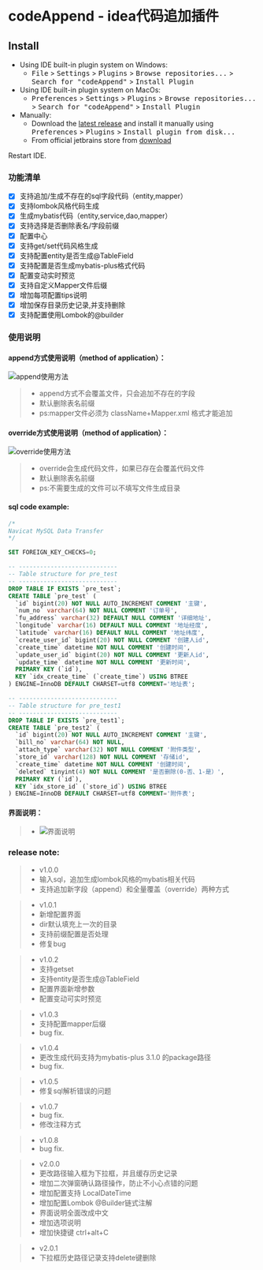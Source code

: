 # codeAppend - idea代码追加插件

## Install   
- Using IDE built-in plugin system on Windows:
  - <kbd>File</kbd> > <kbd>Settings</kbd> > <kbd>Plugins</kbd> > <kbd>Browse repositories...</kbd> > <kbd>Search for "codeAppend"</kbd> > <kbd>Install Plugin</kbd>
- Using IDE built-in plugin system on MacOs:
  - <kbd>Preferences</kbd> > <kbd>Settings</kbd> > <kbd>Plugins</kbd> > <kbd>Browse repositories...</kbd> > <kbd>Search for "codeAppend"</kbd> > <kbd>Install Plugin</kbd>
- Manually:
  - Download the [latest release](https://github.com/laoziyaonitian/codeAppend/releases/latest) and install it manually using <kbd>Preferences</kbd> > <kbd>Plugins</kbd> > <kbd>Install plugin from disk...</kbd>
  - From official jetbrains store from [download](https://plugins.jetbrains.com/plugin/11501-codeappend)
  
Restart IDE.

### 功能清单
- [x] 支持追加/生成不存在的sql字段代码（entity,mapper）
- [x] 支持lombok风格代码生成
- [x] 生成mybatis代码（entity,service,dao,mapper）
- [x] 支持选择是否删除表名/字段前缀
- [x] 配置中心
- [x] 支持get/set代码风格生成
- [x] 支持配置entity是否生成@TableField
- [x] 支持配置是否生成mybatis-plus格式代码
- [x] 配置变动实时预览
- [x] 支持自定义Mapper文件后缀
- [x] 增加每项配置tips说明
- [x] 增加保存目录历史记录,并支持删除
- [x] 支持配置使用Lombok的@builder

### 使用说明
#### append方式使用说明（method of application）：
![append使用方法](https://github.com/laoziyaonitian/codeAppend/blob/master/file/append.gif)
> * append方式不会覆盖文件，只会追加不存在的字段
> * 默认删除表名前缀
> * ps:mapper文件必须为 className+Mapper.xml 格式才能追加

#### override方式使用说明（method of application）：
![override使用方法](https://github.com/laoziyaonitian/codeAppend/blob/master/file/override.gif)
> * override会生成代码文件，如果已存在会覆盖代码文件
> * 默认删除表名前缀
> * ps:不需要生成的文件可以不填写文件生成目录


#### sql code example:
```sql
/*
Navicat MySQL Data Transfer
*/

SET FOREIGN_KEY_CHECKS=0;

-- ----------------------------
-- Table structure for pre_test
-- ----------------------------
DROP TABLE IF EXISTS `pre_test`;
CREATE TABLE `pre_test` (
  `id` bigint(20) NOT NULL AUTO_INCREMENT COMMENT '主键',
  `num_no` varchar(64) NOT NULL COMMENT '订单号',
  `fu_address` varchar(32) DEFAULT NULL COMMENT '详细地址',
  `longitude` varchar(16) DEFAULT NULL COMMENT '地址经度',
  `latitude` varchar(16) DEFAULT NULL COMMENT '地址纬度',
  `create_user_id` bigint(20) NOT NULL COMMENT '创建人id',
  `create_time` datetime NOT NULL COMMENT '创建时间',
  `update_user_id` bigint(20) NOT NULL COMMENT '更新人id',
  `update_time` datetime NOT NULL COMMENT '更新时间',
  PRIMARY KEY (`id`),
  KEY `idx_create_time` (`create_time`) USING BTREE
) ENGINE=InnoDB DEFAULT CHARSET=utf8 COMMENT='地址表';

-- ----------------------------
-- Table structure for pre_test1
-- ----------------------------
DROP TABLE IF EXISTS `pre_test1`;
CREATE TABLE `pre_test2` (
  `id` bigint(20) NOT NULL AUTO_INCREMENT COMMENT '主键',
  `bill_no` varchar(64) NOT NULL,
  `attach_type` varchar(32) NOT NULL COMMENT '附件类型',
  `store_id` varchar(128) NOT NULL COMMENT '存储id',
  `create_time` datetime NOT NULL COMMENT '创建时间',
  `deleted` tinyint(4) NOT NULL COMMENT '是否删除(0-否、1-是）',
  PRIMARY KEY (`id`),
  KEY `idx_store_id` (`store_id`) USING BTREE
) ENGINE=InnoDB DEFAULT CHARSET=utf8 COMMENT='附件表';
```
#### 界面说明：
> * ![界面说明](https://github.com/laoziyaonitian/codeAppend/blob/master/file/%E7%95%8C%E9%9D%A2.png)

### release note:
> * v1.0.0
> * 输入sql，追加生成lombok风格的mybatis相关代码
> * 支持追加新字段（append）和全量覆盖（override）两种方式

> * v1.0.1
> * 新增配置界面
> * dir默认填充上一次的目录
> * 支持前缀配置是否处理
> * 修复bug

> * v1.0.2
> * 支持getset
> * 支持entity是否生成@TableField
> * 配置界面新增参数
> * 配置变动可实时预览

> * v1.0.3
> * 支持配置mapper后缀
> * bug fix.

> * v1.0.4
> * 更改生成代码支持为mybatis-plus 3.1.0 的package路径
> * bug fix.

> * v1.0.5
> * 修复sql解析错误的问题

> * v1.0.7
> * bug fix.
> * 修改注释方式

> * v1.0.8
> * bug fix.

> * v2.0.0
> * 更改路径输入框为下拉框，并且缓存历史记录
> * 增加二次弹窗确认路径操作，防止不小心点错的问题
> * 增加配置支持 LocalDateTime
> * 增加配置Lombok @Builder链式注解
> * 界面说明全面改成中文
> * 增加选项说明
> * 增加快捷键 ctrl+alt+C

> * v2.0.1
> * 下拉框历史路径记录支持delete键删除
